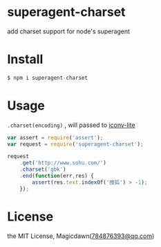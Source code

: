 # superagent-charset
add charset support for node's superagent

# Install
```js
$ npm i superagent-charset
```

# Usage

`.charset(encoding)` , will passed to [iconv-lite](https://github.com/ashtuchkin/iconv-lite)

```js
var assert = require('assert');
var request = require('superagent-charset');

request
	.get('http://www.sohu.com/')
    .charset('gbk')
    .end(function(err,res) {
        assert(res.text.indexOf('搜狐') > -1);
    });
```

# License
the MIT License, Magicdawn(784876393@qq.com)